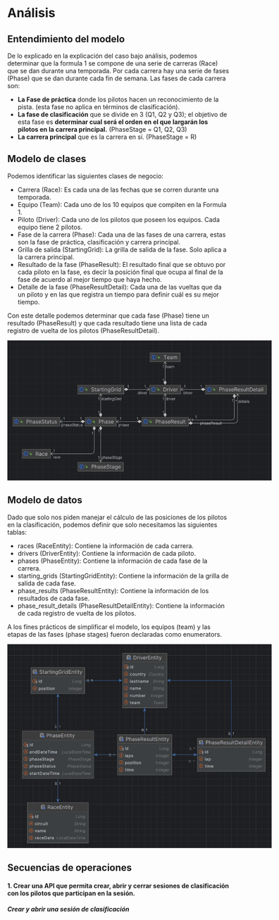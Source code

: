 # Análisis

## Entendimiento del modelo

De lo explicado en la explicación del caso bajo análisis, podemos determinar que la formula 1 se compone de una serie de
carreras (Race) que se dan durante una temporada. Por cada carrera hay una serie de fases (Phase) que se dan durante cada 
fin de semana. Las fases de cada carrera son:
- **La Fase de práctica** donde los pilotos hacen un reconocimiento de la pista. (esta fase no aplica en términos de clasificación). 
- **La fase de clasificación** que se divide en 3 (Q1, Q2 y Q3); el objetivo de esta fase es **determinar cual será el orden 
en el que largarán los pilotos en la carrera principal.** (PhaseStage = Q1, Q2, Q3)
- **La carrera principal** que es la carrera en sí. (PhaseStage = R)

## Modelo de clases

Podemos identificar las siguientes clases de negocio:

- Carrera (Race): Es cada una de las fechas que se corren durante una temporada.
- Equipo (Team): Cada uno de los 10 equipos que compiten en la Formula 1.
- Piloto (Driver): Cada uno de los pilotos que poseen los equipos. Cada equipo tiene 2 pilotos.
- Fase de la carrera (Phase): Cada una de las fases de una carrera, estas son la fase de práctica, clasificación y 
carrera principal.
- Grilla de salida (StartingGrid): La grilla de salida de la fase. Solo aplica a la carrera principal.
- Resultado de la fase (PhaseResult): El resultado final que se obtuvo por cada piloto en la fase, 
es decir la posición final que ocupa al final de la fase de acuerdo al mejor tiempo que haya hecho.
- Detalle de la fase (PhaseResultDetail): Cada una de las vueltas que da un piloto y en las que registra un tiempo
para definir cuál es su mejor tiempo.

Con este detalle podemos determinar que cada fase (Phase) tiene un resultado (PhaseResult) y que cada resultado tiene 
una lista de cada registro de vuelta de los pilotos (PhaseResultDetail).

<p align="center">
  <img src="./docs/_images/img_3.png" alt="Clases" style="max-width:600px"/>
</p>

## Modelo de datos

Dado que solo nos piden manejar el cálculo de las posiciones de los pilotos en la clasificación, podemos definir
que solo necesitamos las siguientes tablas:

- races (RaceEntity): Contiene la información de cada carrera.
- drivers (DriverEntity): Contiene la información de cada piloto.
- phases (PhaseEntity): Contiene la información de cada fase de la carrera.
- starting_grids (StartingGridEntity): Contiene la información de la grilla de salida de cada fase.
- phase_results (PhaseResultEntity): Contiene la información de los resultados de cada fase.
- phase_result_details (PhaseResultDetailEntity): Contiene la información de cada registro de vuelta de los pilotos.

A los fines prácticos de simplificar el modelo, los equipos (team) y las etapas de las fases (phase stages) fueron
declaradas como enumerators.

<p align="center">
  <img src="./docs/_images/img_4.png" alt="Tablas" style="max-width:600px"/>
</p>

## Secuencias de operaciones

#### 1. Crear una API que permita crear, abrir y cerrar sesiones de clasificación con los pilotos que participan en la sesión.

##### Crear y abrir una sesión de clasificación

